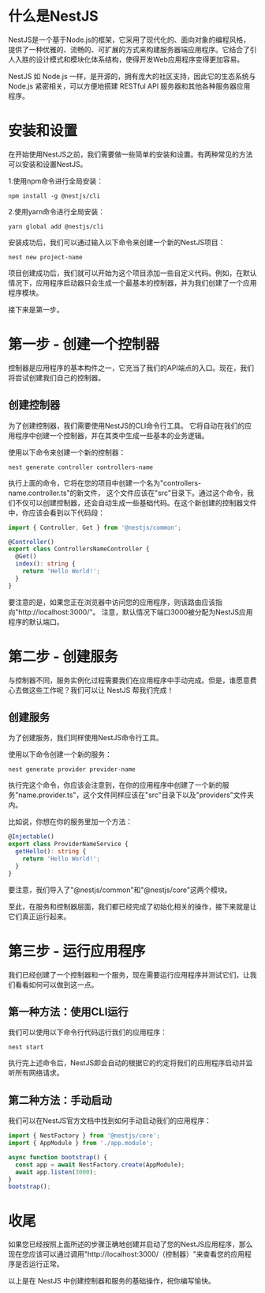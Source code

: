 
# 什么是NestJS

NestJS是一个基于Node.js的框架，它采用了现代化的、面向对象的编程风格，提供了一种优雅的、流畅的、可扩展的方式来构建服务器端应用程序。它结合了引人入胜的设计模式和模块化体系结构，使得开发Web应用程序变得更加容易。

NestJS 如 Node.js 一样，是开源的，拥有庞大的社区支持，因此它的生态系统与 Node.js 紧密相关，可以方便地搭建 RESTful API 服务器和其他各种服务器应用程序。

# 安装和设置

在开始使用NestJS之前，我们需要做一些简单的安装和设置。有两种常见的方法可以安装和设置NestJS。

1.使用npm命令进行全局安装：

``npm install -g @nestjs/cli``

2.使用yarn命令进行全局安装：

``yarn global add @nestjs/cli``

安装成功后，我们可以通过输入以下命令来创建一个新的NestJS项目：

``nest new project-name``

项目创建成功后，我们就可以开始为这个项目添加一些自定义代码。例如，在默认情况下，应用程序启动器只会生成一个最基本的控制器，并为我们创建了一个应用程序模块。

接下来是第一步。

# 第一步 - 创建一个控制器

控制器是应用程序的基本构件之一，它充当了我们的API端点的入口。现在，我们将尝试创建我们自己的控制器。

## 创建控制器

为了创建控制器，我们需要使用NestJS的CLI命令行工具。 它将自动在我们的应用程序中创建一个控制器，并在其类中生成一些基本的业务逻辑。

使用以下命令来创建一个新的控制器：

``nest generate controller controllers-name``

执行上面的命令，它将在您的项目中创建一个名为"controllers-name.controller.ts"的新文件， 这个文件应该在"src"目录下。通过这个命令，我们不仅可以创建控制器，还会自动生成一些基础代码。在这个新创建的控制器文件中，你应该会看到以下代码段：

```typescript
import { Controller, Get } from '@nestjs/common';

@Controller()
export class ControllersNameController {
  @Get()
  index(): string {
    return 'Hello World!';
  }
}
```

要注意的是，如果您正在浏览器中访问您的应用程序，则该路由应该指向"http://localhost:3000/"。 注意，默认情况下端口3000被分配为NestJS应用程序的默认端口。

# 第二步 - 创建服务

与控制器不同，服务实例化过程需要我们在应用程序中手动完成。但是，谁愿意费心去做这些工作呢？我们可以让 NestJS 帮我们完成！

## 创建服务

为了创建服务，我们同样使用NestJS命令行工具。

使用以下命令创建一个新的服务：

``nest generate provider provider-name``

执行完这个命令，你应该会注意到，在你的应用程序中创建了一个新的服务"name.provider.ts"，这个文件同样应该在"src"目录下以及"providers"文件夹内。

比如说，你想在你的服务里加一个方法：

```typescript
@Injectable()
export class ProviderNameService {
  getHello(): string {
    return 'Hello World!';
  }
}
```

要注意，我们导入了"@nestjs/common"和"@nestjs/core"这两个模块。

至此，在服务和控制器层面，我们都已经完成了初始化相关的操作，接下来就是让它们真正运行起来。

# 第三步 - 运行应用程序

我们已经创建了一个控制器和一个服务，现在需要运行应用程序并测试它们，让我们看看如何可以做到这一点。

## 第一种方法：使用CLI运行

我们可以使用以下命令行代码运行我们的应用程序：

``nest start``

执行完上述命令后，NestJS即会自动的根据它的约定将我们的应用程序启动并监听所有网络请求。

## 第二种方法：手动启动

我们可以在NestJS官方文档中找到如何手动启动我们的应用程序：

```typescript
import { NestFactory } from '@nestjs/core';
import { AppModule } from './app.module';

async function bootstrap() {
  const app = await NestFactory.create(AppModule);
  await app.listen(3000);
}
bootstrap();
```

# 收尾

如果您已经按照上面所述的步骤正确地创建并启动了您的NestJS应用程序，那么现在您应该可以通过调用"http://localhost:3000/（控制器）"来查看您的应用程序是否运行正常。

以上是在 NestJS 中创建控制器和服务的基础操作，祝你编写愉快。
